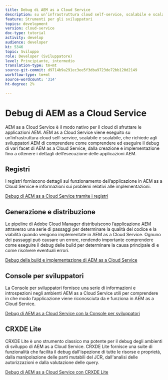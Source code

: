 ```yaml
---
title: Debug di AEM as a Cloud Service
description: su un’infrastruttura cloud self-service, scalabile e scalabile, che richiede agli sviluppatori AEM di comprendere come comprendere ed eseguire il debug di vari facet di AEM as a Cloud Service, dalla creazione e distribuzione fino a ottenere i dettagli dell’esecuzione delle applicazioni AEM.
feature: Strumenti per gli sviluppatori
topics: development
version: cloud-service
doc-type: tutorial
activity: develop
audience: developer
kt: 5346
topic: Sviluppo
role: Developer (Sviluppatore)
level: Principiante, intermedio
translation-type: tm+mt
source-git-commit: d9714b9a291ec3ee5f3dba9723de72bb120d2149
workflow-type: tm+mt
source-wordcount: '314'
ht-degree: 2%

---
```



# Debug di AEM as a Cloud Service

AEM as a Cloud Service è il modo nativo per il cloud di sfruttare le applicazioni AEM. AEM as a Cloud Service viene eseguito su un’infrastruttura cloud self-service, scalabile e scalabile, che richiede agli sviluppatori AEM di comprendere come comprendere ed eseguire il debug di vari facet di AEM as a Cloud Service, dalla creazione e implementazione fino a ottenere i dettagli dell’esecuzione delle applicazioni AEM.

## Registri

I registri forniscono dettagli sul funzionamento dell’applicazione in AEM as a Cloud Service e informazioni sui problemi relativi alle implementazioni.

[Debug di AEM as a Cloud Service tramite i registri](./logs.md)

## Generazione e distribuzione

Le pipeline di Adobe Cloud Manager distribuiscono l’applicazione AEM attraverso una serie di passaggi per determinare la qualità del codice e la viabilità quando vengono implementate in AEM as a Cloud Service. Ognuno dei passaggi può causare un errore, rendendo importante comprendere come eseguire il debug delle build per determinare la causa principale di e come risolvere eventuali errori.

[Debug della build e implementazione di AEM as a Cloud Service](./build-and-deployment.md)

## Console per sviluppatori

La Console per sviluppatori fornisce una serie di informazioni e introspezioni negli ambienti AEM as a Cloud Service utili per comprendere in che modo l’applicazione viene riconosciuta da e funziona in AEM as a Cloud Service.

[Debug di AEM as a Cloud Service con la Console per sviluppatori](./developer-console.md)

## CRXDE Lite

CRXDE Lite è uno strumento classico ma potente per il debug degli ambienti di sviluppo di AEM as a Cloud Service. CRXDE Lite fornisce una suite di funzionalità che facilita il debug dall&#39;ispezione di tutte le risorse e proprietà, dalla manipolazione delle parti mutabili del JCR, dall&#39;analisi delle autorizzazioni e dalla valutazione delle query.

[Debug di AEM as a Cloud Service con CRXDE Lite](./crxde-lite.md)
